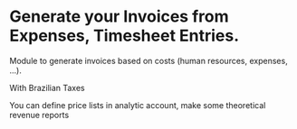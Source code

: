 Generate your Invoices from Expenses, Timesheet Entries.
=========================================================

Module to generate invoices based on costs (human resources, expenses, ...).

With Brazilian Taxes

You can define price lists in analytic account, make some theoretical revenue
reports
